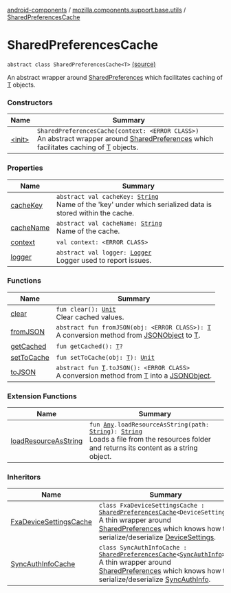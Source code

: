 [android-components](../../index.md) / [mozilla.components.support.base.utils](../index.md) / [SharedPreferencesCache](./index.md)

# SharedPreferencesCache

`abstract class SharedPreferencesCache<T>` [(source)](https://github.com/mozilla-mobile/android-components/blob/master/components/support/base/src/main/java/mozilla/components/support/base/utils/SharedPreferencesCache.kt#L16)

An abstract wrapper around [SharedPreferences](#) which facilitates caching of [T](index.md#T) objects.

### Constructors

| Name | Summary |
|---|---|
| [&lt;init&gt;](-init-.md) | `SharedPreferencesCache(context: <ERROR CLASS>)`<br>An abstract wrapper around [SharedPreferences](#) which facilitates caching of [T](index.md#T) objects. |

### Properties

| Name | Summary |
|---|---|
| [cacheKey](cache-key.md) | `abstract val cacheKey: `[`String`](https://kotlinlang.org/api/latest/jvm/stdlib/kotlin/-string/index.html)<br>Name of the 'key' under which serialized data is stored within the cache. |
| [cacheName](cache-name.md) | `abstract val cacheName: `[`String`](https://kotlinlang.org/api/latest/jvm/stdlib/kotlin/-string/index.html)<br>Name of the cache. |
| [context](context.md) | `val context: <ERROR CLASS>` |
| [logger](logger.md) | `abstract val logger: `[`Logger`](../../mozilla.components.support.base.log.logger/-logger/index.md)<br>Logger used to report issues. |

### Functions

| Name | Summary |
|---|---|
| [clear](clear.md) | `fun clear(): `[`Unit`](https://kotlinlang.org/api/latest/jvm/stdlib/kotlin/-unit/index.html)<br>Clear cached values. |
| [fromJSON](from-j-s-o-n.md) | `abstract fun fromJSON(obj: <ERROR CLASS>): `[`T`](index.md#T)<br>A conversion method from [JSONObject](#) to [T](index.md#T). |
| [getCached](get-cached.md) | `fun getCached(): `[`T`](index.md#T)`?` |
| [setToCache](set-to-cache.md) | `fun setToCache(obj: `[`T`](index.md#T)`): `[`Unit`](https://kotlinlang.org/api/latest/jvm/stdlib/kotlin/-unit/index.html) |
| [toJSON](to-j-s-o-n.md) | `abstract fun `[`T`](index.md#T)`.toJSON(): <ERROR CLASS>`<br>A conversion method from [T](index.md#T) into a [JSONObject](#). |

### Extension Functions

| Name | Summary |
|---|---|
| [loadResourceAsString](../../mozilla.components.support.test.file/kotlin.-any/load-resource-as-string.md) | `fun `[`Any`](https://kotlinlang.org/api/latest/jvm/stdlib/kotlin/-any/index.html)`.loadResourceAsString(path: `[`String`](https://kotlinlang.org/api/latest/jvm/stdlib/kotlin/-string/index.html)`): `[`String`](https://kotlinlang.org/api/latest/jvm/stdlib/kotlin/-string/index.html)<br>Loads a file from the resources folder and returns its content as a string object. |

### Inheritors

| Name | Summary |
|---|---|
| [FxaDeviceSettingsCache](../../mozilla.components.service.fxa/-fxa-device-settings-cache/index.md) | `class FxaDeviceSettingsCache : `[`SharedPreferencesCache`](./index.md)`<DeviceSettings>`<br>A thin wrapper around [SharedPreferences](#) which knows how to serialize/deserialize [DeviceSettings](#). |
| [SyncAuthInfoCache](../../mozilla.components.service.fxa/-sync-auth-info-cache/index.md) | `class SyncAuthInfoCache : `[`SharedPreferencesCache`](./index.md)`<`[`SyncAuthInfo`](../../mozilla.components.concept.sync/-sync-auth-info/index.md)`>`<br>A thin wrapper around [SharedPreferences](#) which knows how to serialize/deserialize [SyncAuthInfo](../../mozilla.components.concept.sync/-sync-auth-info/index.md). |
